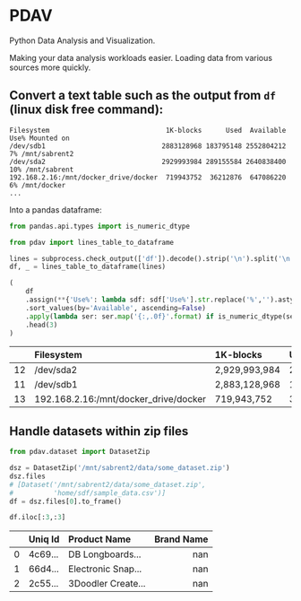 # PDAV

Python Data Analysis and Visualization.

Making your data analysis workloads easier. Loading data from various sources more quickly.

## Convert a text table such as the output from `df` (linux disk free command):

```
Filesystem                             1K-blocks      Used  Available Use% Mounted on
/dev/sdb1                             2883128968 183795148 2552804212   7% /mnt/sabrent2
/dev/sda2                             2929993984 289155584 2640838400  10% /mnt/sabrent
192.168.2.16:/mnt/docker_drive/docker  719943752  36212876  647086220   6% /mnt/docker
...
```

Into a pandas dataframe:

```python
from pandas.api.types import is_numeric_dtype

from pdav import lines_table_to_dataframe

lines = subprocess.check_output(['df']).decode().strip('\n').split('\n')
df, _ = lines_table_to_dataframe(lines)

(
    df
    .assign(**{'Use%': lambda sdf: sdf['Use%'].str.replace('%','').astype(int)})
    .sort_values(by='Available', ascending=False)
    .apply(lambda ser: ser.map('{:,.0f}'.format) if is_numeric_dtype(ser) else ser)
    .head(3)
)
```

|    | Filesystem                            | 1K-blocks     | Used        | Available     |   Use% | Mounted on       |
|---:|:--------------------------------------|:--------------|:------------|:--------------|-------:|:-----------------|
| 12 | /dev/sda2                             | 2,929,993,984 | 289,155,584 | 2,640,838,400 |     10 | /mnt/sabrent     |
| 11 | /dev/sdb1                             | 2,883,128,968 | 183,795,148 | 2,552,804,212 |      7 | /mnt/sabrent2    |
| 13 | 192.168.2.16:/mnt/docker_drive/docker | 719,943,752   | 36,217,096  | 647,082,000   |      6 | /mnt/docker      |


## Handle datasets within zip files

```python
from pdav.dataset import DatasetZip

dsz = DatasetZip('/mnt/sabrent2/data/some_dataset.zip')
dsz.files
# [Dataset('/mnt/sabrent2/data/some_dataset.zip',
#          'home/sdf/sample_data.csv')]
df = dsz.files[0].to_frame()

df.iloc[:3,:3]
```

|    | Uniq Id                          | Product Name  |   Brand Name |
|---:|:---------------------------------|:--------------|-------------:|
|  0 | 4c69... | DB Longboards...                                        |          nan |
|  1 | 66d4... | Electronic Snap...                   |          nan |
|  2 | 2c55... | 3Doodler Create... |          nan |
